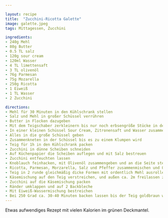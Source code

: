 ```yaml
---

layout: recipe
title:  "Zucchini-Ricotta Galette"
image: galette.jpeg
tags: Mittagessen, Zucchini

ingredients:
- 240g Mehl
- 80g Butter
- 0.5 TL salz
- 120g sour cream
- 120ml Wasser
- 4 TL limettensaft
- 3 TL olivenöl
- 76g Parmesan
- 75g Mozarella
- 250g Ricotta
- 1 Eiweiß
- 1 TL Wasser
- 2 Zucchini

directions:
- Mehl für 30 Minuten in den Kühlschrank stellen
- Salz und Mehl in großer Schüssel verrühren
- Butter in Flocken dazugeben
- Mit dem Teigschaber zerkleinern bis nur noch erbsengröße Stücke in der Schüssel sind
- In einer kleinen Schüssel Sour Cream, Zitronensaft und Wasser zusammenmischen
- Alles in die große Schüssel geben
- Zusammenkneten in der Schüssel bis es zu einem Klumpen wird
- Teig für 1h in den Kühlschrank packen
- Zucchini in dünne Scheiben schneiden
- Auf Küchenpapier die Scheiben auflegen und mit Salz bestreuen
- Zucchini entfeuchten lassen
- Knoblauch feinhacken, mit Olivenöl zusammengeben und an die Seite stellen
- Ricotta, Parmesan, Morzarella, Salz und Pfeffer zusammenmischen und Olivenknoblauchöl zugeben
- Teig in 2 runde gleichmäßig dicke Formen mit ordentlich Mehl ausrollen
- Käsemischung auf den Teig verstreichen, und außen ca. 2m freilassen zum Umklappen
- Zucchini auf die Käsemischung packen
- Ränder umklappen und auf 2 Backbleche
- Mit Eiweiß-Wassermischung bestreichen
- Bei 250 Grad ca. 30-40 Minuten backen lassen bis der Teig goldbraun wird
---
```


Etwas aufwendiges Rezept mit vielen Kalorien im grünen Deckmantel.
